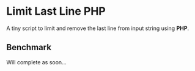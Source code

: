 # Limit Last Line PHP

A tiny script to limit and remove the last line from input string using **PHP**.

## Benchmark

Will complete as soon...
